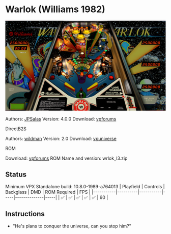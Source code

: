 # Warlok (Williams 1982)

![Table Preview](../../images/vpx-warlok--williams-preview.jpg)

Authors: [JPSalas](https://www.vpforums.org/index.php?showuser=277)
Version: 4.0.0
Download: [vpforums](https://www.vpforums.org/index.php?app=downloads&showfile=14371)

DirectB2S

Authors: [wildman](https://vpuniverse.com/profile/5-wildman/)
Version: 2.0
Download: [vpuniverse](https://vpuniverse.com/files/file/2847-warlok-williams-1982/)

ROM

Download: [vpforums](http://www.vpforums.org/index.php?app=downloads&showfile=804)
ROM Name and version: wrlok_l3.zip

## Status 

Minimum VPX Standalone build: 10.8.0-1989-a764013
| Playfield | Controls | Backglass | DMD | ROM Required | FPS | 
|-----------|----------|-----------|-----|--------------|-----|
| :white_check_mark: | :white_check_mark: | :white_check_mark: | :white_check_mark: | :white_check_mark: | 60 |

## Instructions

- "He's plans to conquer the universe, can you stop him?"

